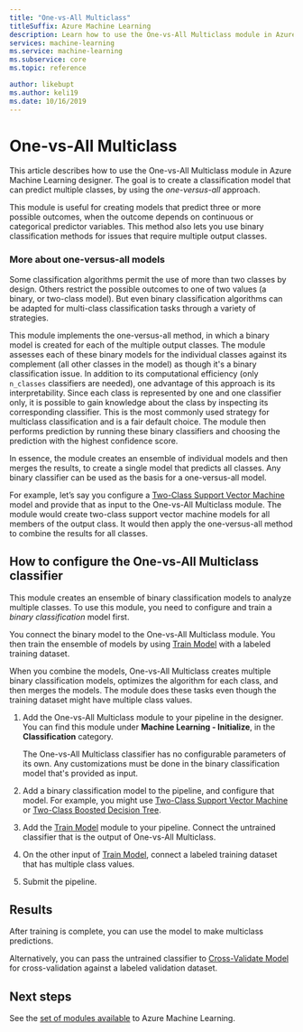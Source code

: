 ```yaml
---
title: "One-vs-All Multiclass"
titleSuffix: Azure Machine Learning
description: Learn how to use the One-vs-All Multiclass module in Azure Machine Learning designer to create an ensemble of binary classification models.
services: machine-learning
ms.service: machine-learning
ms.subservice: core
ms.topic: reference

author: likebupt
ms.author: keli19
ms.date: 10/16/2019
---
```

# One-vs-All Multiclass

This article describes how to use the One-vs-All Multiclass module in Azure Machine Learning designer. The goal is to create a classification model that can predict multiple classes, by using the *one-versus-all* approach.

This module is useful for creating models that predict three or more possible outcomes, when the outcome depends on continuous or categorical predictor variables. This method also lets you use binary classification methods for issues that require multiple output classes.

### More about one-versus-all models

Some classification algorithms permit the use of more than two classes by design. Others restrict the possible outcomes to one of two values (a binary, or two-class model). But even binary classification algorithms can be adapted for multi-class classification tasks through a variety of strategies. 

This module implements the one-versus-all method, in which a binary model is created for each of the multiple output classes. The module assesses each of these binary models for the individual classes against its complement (all other classes in the model) as though it's a binary classification issue. In addition to its computational efficiency (only `n_classes` classifiers are needed), one advantage of this approach is its interpretability. Since each class is represented by one and one classifier only, it is possible to gain knowledge about the class by inspecting its corresponding classifier. This is the most commonly used strategy for multiclass classification and is a fair default choice. The module then performs prediction by running these binary classifiers and choosing the prediction with the highest confidence score. 

In essence, the module creates an ensemble of individual models and then merges the results, to create a single model that predicts all classes. Any binary classifier can be used as the basis for a one-versus-all model.  

For example, let’s say you configure a [Two-Class Support Vector Machine](two-class-support-vector-machine.md) model and provide that as input to the One-vs-All Multiclass module. The module would create two-class support vector machine models for all members of the output class. It would then apply the one-versus-all method to combine the results for all classes.  

## How to configure the One-vs-All Multiclass classifier  

This module creates an ensemble of binary classification models to analyze multiple classes. To use this module, you need to configure and train a *binary classification* model first. 

You connect the binary model to the One-vs-All Multiclass module. You then train the ensemble of models by using [Train Model](train-model.md) with a labeled training dataset.

When you combine the models, One-vs-All Multiclass creates multiple binary classification models, optimizes the algorithm for each class, and then merges the models. The module does these tasks even though the training dataset might have multiple class values.

1. Add the One-vs-All Multiclass module to your pipeline in the designer. You can find this module under **Machine Learning - Initialize**, in the **Classification** category.

   The One-vs-All Multiclass classifier has no configurable parameters of its own. Any customizations must be done in the binary classification model that's provided as input.

2. Add a binary classification model to the pipeline, and configure that model. For example, you might use [Two-Class Support Vector Machine](two-class-support-vector-machine.md) or [Two-Class Boosted Decision Tree](two-class-boosted-decision-tree.md).

3. Add the [Train Model](train-model.md) module to your pipeline. Connect the untrained classifier that is the output of One-vs-All Multiclass.

4. On the other input of [Train Model](train-model.md), connect a labeled training dataset that has multiple class values.

5. Submit the pipeline.

## Results

After training is complete, you can use the model to make multiclass predictions.

Alternatively, you can pass the untrained classifier to [Cross-Validate Model](cross-validate-model.md) for cross-validation against a labeled validation dataset.


## Next steps

See the [set of modules available](module-reference.md) to Azure Machine Learning. 
